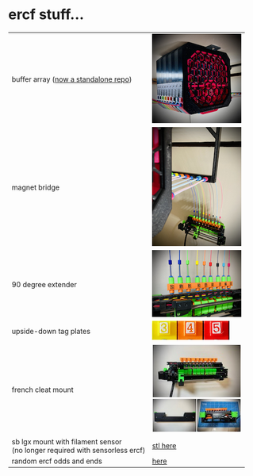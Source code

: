 # ercf stuff...

|                               |                                                                                 |
| :---                          | :---                                                                            |
| buffer array ([now a standalone repo](https://github.com/geoffrey-young/filament-buffer))                 | [![buffer](./buffer/images/buffer-thumb.jpg)](https://github.com/geoffrey-young/filament-buffer)                        |
| magnet bridge                 | [![magnet bridge](./mounts/bridge/images/bridge-thumb.jpg)](./mounts/bridge/)   |
| 90 degree extender            | [![extender](./extender/images/extender-thumb.jpg)](./extender/)                |
| upside-down tag plates        | [![numbers](./upside-down-numbers/images/numbers.jpg)](./upside-down-numbers/)  |
| french cleat mount            | [![mount](./mounts/ercf-french-cleat/images/mount-thumb.jpg)](./mounts/ercf-french-cleat/)    |
| sb lgx mount with filament sensor<br>(no longer required with sensorless ercf) | [stl here](../stealthburner/stl/lgx/beta/cw2/sb-lgx-cw2-ercf-v5.stl) |
| random ercf odds and ends     | [here](./random/) |

